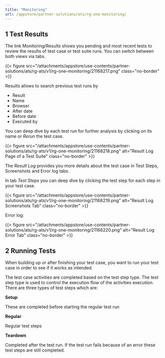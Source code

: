 ```yaml
---
title: "Monitoring"
url: /appstore/partner-solutions/ats/rg-one-monitoring/
---
```


## 1 Test Results

The link Monitoring/Results shows you pending and most recent tests to review the results of test case or test suite runs. You can switch between both views via tabs.

{{< figure src="/attachments/appstore/use-contents/partner-solutions/ats/rg-ats/v1/rg-one-monitoring/21168217.png" class="no-border" >}}

Results allows to search previous test runs by

* Result
* Name
* Browser
* After date
* Before date
* Executed by

You can deep dive by each test run for further analysis by clicking on its name or *Rerun* the test case.

{{< figure src="/attachments/appstore/use-contents/partner-solutions/ats/rg-ats/v1/rg-one-monitoring/21168218.png" alt="Result Log Page of a Test Suite" class="no-border" >}}

The *Result Log* provides you more details about the test case in Test Steps, Screenshots and Error log tabs.

In tab *Test Steps* you can deep dive by clicking the test step for each step in your test case.

{{< figure src="/attachments/appstore/use-contents/partner-solutions/ats/rg-ats/v1/rg-one-monitoring/21168219.png" alt="Result Log Screenshots Tab" class="no-border" >}}

Error log:

{{< figure src="/attachments/appstore/use-contents/partner-solutions/ats/rg-ats/v1/rg-one-monitoring/21168220.png" alt="Result Log Error Tab" class="no-border" >}}

## 2 Running Tests

When building up or after finishing your test case, you want to run your test case in order to see if it works as intended.

The test case activities are completed based on the test step type. The test step type is used to control the execution flow of the activities execution. There are three types of test steps which are:

**Setup**

These are completed before starting the regular test run

**Regular**

Regular test steps

**Teardown**

Completed after the test run. If the test run fails because of an error these test steps are still completed.
